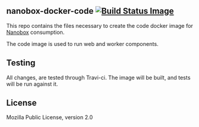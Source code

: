 ## nanobox-docker-code [![Build Status Image](https://travis-ci.org/nanobox-io/nanobox-docker-code.svg)](https://travis-ci.org/nanobox-io/nanobox-docker-code)

This repo contains the files necessary to create the code docker image for [Nanobox](http://nanobox.io) consumption.

The code image is used to run web and worker components.

## Testing

All changes, are tested through Travi-ci. The image will be built, and tests will be run against it.

## License

Mozilla Public License, version 2.0
